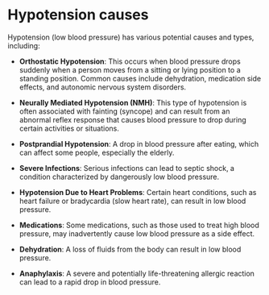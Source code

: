 [//]: # (source: ?)
[//]: # (tags: conditions causes)

# Hypotension causes

Hypotension (low blood pressure) has various potential causes and types, including:

* **Orthostatic Hypotension**: This occurs when blood pressure drops suddenly when a person moves from a sitting or lying position to a standing position. Common causes include dehydration, medication side effects, and autonomic nervous system disorders.

* **Neurally Mediated Hypotension (NMH)**: This type of hypotension is often associated with fainting (syncope) and can result from an abnormal reflex response that causes blood pressure to drop during certain activities or situations.

* **Postprandial Hypotension**: A drop in blood pressure after eating, which can affect some people, especially the elderly.

* **Severe Infections**: Serious infections can lead to septic shock, a condition characterized by dangerously low blood pressure.

* **Hypotension Due to Heart Problems**: Certain heart conditions, such as heart failure or bradycardia (slow heart rate), can result in low blood pressure.

* **Medications**: Some medications, such as those used to treat high blood pressure, may inadvertently cause low blood pressure as a side effect.

* **Dehydration**: A loss of fluids from the body can result in low blood pressure.

* **Anaphylaxis**: A severe and potentially life-threatening allergic reaction can lead to a rapid drop in blood pressure.
